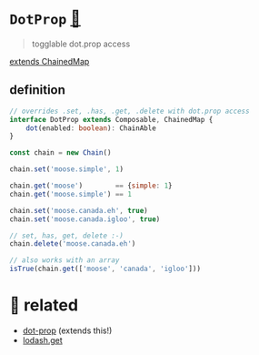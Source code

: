 # `DotProp` [🎼](https://github.com/fluents/chain-able/wiki/compose)

> togglable dot.prop access

[extends ChainedMap](https://github.com/fluents/chain-able/wiki/ChainedMap)


## definition

```ts
// overrides .set, .has, .get, .delete with dot.prop access
interface DotProp extends Composable, ChainedMap {
	dot(enabled: boolean): ChainAble
}
```


```js
const chain = new Chain()

chain.set('moose.simple', 1)

chain.get('moose')        == {simple: 1}
chain.get('moose.simple') == 1

chain.set('moose.canada.eh', true)
chain.set('moose.canada.igloo', true)

// set, has, get, delete :-)
chain.delete('moose.canada.eh')

// also works with an array
isTrue(chain.get(['moose', 'canada', 'igloo']))
```

# 🔗 related
- [dot-prop](https://github.com/sindresorhus/dot-prop) (extends this!)
- [lodash.get](https://lodash.com/docs/#get)

